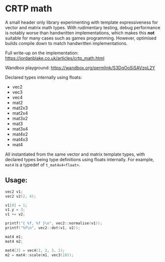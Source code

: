 # CRTP math

A small header only library experimenting with template expressiveness for
vector and matrix math types. With rudimentary testing, debug performance is
notably worse than handwritten implementations, which makes this **not**
suitable for many cases such as games programming. However, optimised builds
compile down to match handwritten implementations.

Full write-up on the implementation:
<https://jordanblake.co.uk/articles/crtp_math.html>

Wandbox playground: <https://wandbox.org/permlink/S3DqOoSiSAVzpL2Y>

Declared types internally using floats:
 - vec2
 - vec3
 - vec4
 - mat2
 - mat2x3
 - mat2x4
 - mat3x2
 - mat3
 - mat3x4
 - mat4x2
 - mat4x3
 - mat4

All instantiated from the same vector and matrix template types, with declared
types being type definitions using floats internally. For example, `mat4` is a
typedef of `t_mat4x4<float>`.

## Usage:

``` cpp
vec2 v1;
vec2 v2(2, 4);

v1[0] = 1;
v1.y = 3;
v1 += v2;

printf("{ %f, %f }\n", vec2::normalise(v1));
printf("%f\n", vec2::dot(v1, v2));

mat4 m1;
mat4 m2;

mat4[3] = vec4(1, 2, 3, 1);
m2 = mat4::scale(m1, vec3(10));
```
